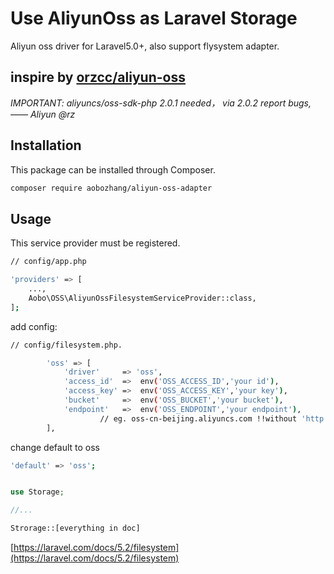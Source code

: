 
# Use AliyunOss as Laravel Storage

Aliyun oss driver for Laravel5.0+, also support flysystem adapter.

## inspire by [orzcc/aliyun-oss](https://github.com/orzcc/aliyun-oss)

*IMPORTANT: aliyuncs/oss-sdk-php 2.0.1 needed， via 2.0.2 report bugs, —— Aliyun @rz*

## Installation

This package can be installed through Composer.
```bash
composer require aobozhang/aliyun-oss-adapter
```

## Usage

This service provider must be registered.

```bash
// config/app.php

'providers' => [
    ...,
    Aobo\OSS\AliyunOssFilesystemServiceProvider::class,
];
```


add config:

```bash
// config/filesystem.php.

        'oss' => [
            'driver'     => 'oss',
            'access_id'  =>  env('OSS_ACCESS_ID','your id'),
            'access_key' =>  env('OSS_ACCESS_KEY','your key'),
            'bucket'     =>  env('OSS_BUCKET','your bucket'),
            'endpoint'   =>  env('OSS_ENDPOINT','your endpoint'),  
            		// eg. oss-cn-beijing.aliyuncs.com !!without 'http://' in OSS SDK 2.0+
        ],

```

change default to oss
```bash
'default' => 'oss';
```

```php

use Storage;

//...

Strorage::[everything in doc]
```
[https://laravel.com/docs/5.2/filesystem](https://laravel.com/docs/5.2/filesystem)
